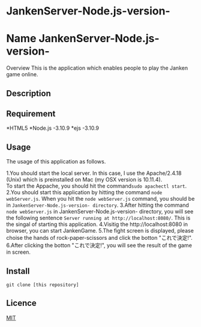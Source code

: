 # JankenServer-Node.js-version-

Name JankenServer-Node.js-version-
====

Overview
This is the application which enables people to play the Janken game online.

## Description


## Requirement
*HTML5
*Node.js -3.10.9
*ejs -3.10.9

## Usage
The usage of this application as follows.

1.You should start the local server.
In this case, I use the Apache/2.4.18 (Unix) which is preinstalled on Mac (my OSX version is 10.11.4).                   
To start the Appache, you should hit the command```sudo apachectl start```.
2.You should start this application by hitting the command ```node webServer.js```.
  When you hit the ```node webServer.js``` command, you should be in ```JankenServer-Node.js-version- directory```.
3.After hitting the command ```node webServer.js``` in JankenServer-Node.js-version- directory, you will see the following  sentence ```Server running at http://localhost:8080/```.
This is the singal of starting this application.
4.Visitig the http://localhost:8080 in browser, you can start JankenGame.
5.The fight screen is displayed, please choise the  hands of rock-paper-scissors and click the botton "これで決定!".
6.After clicking the botton "これで決定!", you will see the result of the game in screen.

## Install
```git clone [this repository]``` 


## Licence
[MIT](https://github.com/tcnksm/tool/blob/master/LICENCE)



